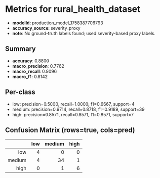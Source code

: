 # Metrics for rural_health_dataset

- **modelId**: production_model_1758387706793
- **accuracy_source**: severity_proxy
- **note**: No ground-truth labels found; used severity-based proxy labels.

## Summary
- **accuracy**: 0.8800
- **macro_precision**: 0.7762
- **macro_recall**: 0.9096
- **macro_f1**: 0.8142

## Per-class
- low: precision=0.5000, recall=1.0000, f1=0.6667, support=4
- medium: precision=0.9714, recall=0.8718, f1=0.9189, support=39
- high: precision=0.8571, recall=0.8571, f1=0.8571, support=7

## Confusion Matrix (rows=true, cols=pred)
|       | low | medium | high |
|------:|----:|-------:|-----:|
| low   | 4 | 0 | 0 |
| medium| 4 | 34 | 1 |
| high  | 0 | 1 | 6 |
